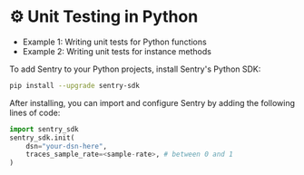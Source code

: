 # ⚙ Unit Testing in Python

- Example 1: Writing unit tests for Python functions
- Example 2: Writing unit tests for instance methods

To add Sentry to your Python projects, install Sentry's Python SDK:

```bash
pip install --upgrade sentry-sdk
```

After installing, you can import and configure Sentry by adding the following lines of code:
```python
import sentry_sdk
sentry_sdk.init(
    dsn="your-dsn-here",
    traces_sample_rate=<sample-rate>, # between 0 and 1
)
```
